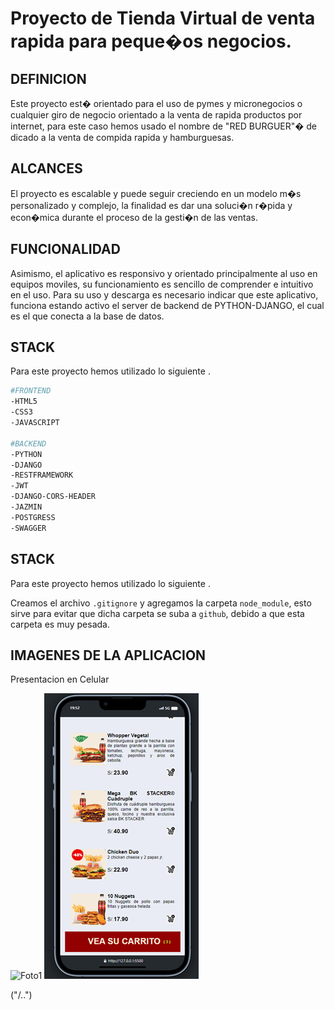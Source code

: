 # Proyecto de Tienda Virtual de venta rapida para peque�os negocios.

## DEFINICION
Este proyecto est� orientado para el uso de pymes y micronegocios o cualquier giro de negocio orientado a la venta de rapida productos por internet, para este caso hemos usado el nombre de "RED BURGUER"� de dicado a la venta de compida rapida y hamburguesas.

## ALCANCES

El proyecto es escalable y puede seguir creciendo en un modelo m�s personalizado y complejo, la finalidad es dar una soluci�n r�pida y econ�mica durante el proceso de la gesti�n de las ventas. 

## FUNCIONALIDAD
Asimismo, el aplicativo es responsivo y orientado principalmente al uso en equipos moviles, su funcionamiento es sencillo de comprender e intuitivo en el uso.
Para su uso y descarga es necesario indicar que este aplicativo, funciona estando activo el server de backend de PYTHON-DJANGO, el cual es el que conecta a la base de datos.

## STACK
Para este proyecto hemos utilizado lo siguiente .

```bash
#FRONTEND
-HTML5
-CSS3
-JAVASCRIPT

#BACKEND
-PYTHON
-DJANGO
-RESTFRAMEWORK
-JWT
-DJANGO-CORS-HEADER
-JAZMIN
-POSTGRESS
-SWAGGER
```

## STACK
Para este proyecto hemos utilizado lo siguiente .


Creamos el archivo `.gitignore` y agregamos la carpeta `node_module`, esto sirve para evitar que dicha carpeta se suba a `github`, debido a que esta carpeta es muy pesada.

## IMAGENES DE LA APLICACION

Presentacion en Celular

![Foto1]("/assets/app/foto1.png")
![Foto2](/assets/app/foto2.png)

("/..")